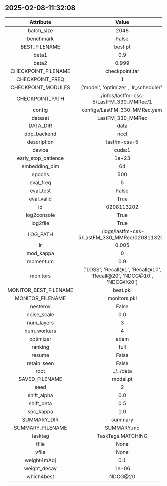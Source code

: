 
## 2025-02-08-11:32:08 


|  Attribute   |   Value   |
| :-------------: | :-----------: |
|  batch_size  |   2048    |
|  benchmark  |   False    |
|  BEST_FILENAME  |   best.pt    |
|  beta1  |   0.9    |
|  beta2  |   0.999    |
|  CHECKPOINT_FILENAME  |   checkpoint.tar    |
|  CHECKPOINT_FREQ  |   1    |
|  CHECKPOINT_MODULES  |   ['model', 'optimizer', 'lr_scheduler']    |
|  CHECKPOINT_PATH  |   ./infos/lastfm-css-5/LastFM_330_MMRec/1    |
|  config  |   configs/LastFM_330_MMRec.yaml    |
|  dataset  |   LastFM_330_MMRec    |
|  DATA_DIR  |   data    |
|  ddp_backend  |   nccl    |
|  description  |   lastfm-css-5    |
|  device  |   cuda:1    |
|  early_stop_patience  |   1e+23    |
|  embedding_dim  |   64    |
|  epochs  |   500    |
|  eval_freq  |   5    |
|  eval_test  |   False    |
|  eval_valid  |   True    |
|  id  |   0208113202    |
|  log2console  |   True    |
|  log2file  |   True    |
|  LOG_PATH  |   ./logs/lastfm-css-5/LastFM_330_MMRec/0208113202    |
|  lr  |   0.005    |
|  mod_kappa  |   0    |
|  momentum  |   0.9    |
|  monitors  |   ['LOSS', 'Recall@1', 'Recall@10', 'Recall@20', 'NDCG@10', 'NDCG@20']    |
|  MONITOR_BEST_FILENAME  |   best.pkl    |
|  MONITOR_FILENAME  |   monitors.pkl    |
|  nesterov  |   False    |
|  noise_scale  |   0.0    |
|  num_layers  |   3    |
|  num_workers  |   4    |
|  optimizer  |   adam    |
|  ranking  |   full    |
|  resume  |   False    |
|  retain_seen  |   False    |
|  root  |   ../../data    |
|  SAVED_FILENAME  |   model.pt    |
|  seed  |   2    |
|  shift_alpha  |   0.0    |
|  shift_beta  |   0.5    |
|  soc_kappa  |   1.0    |
|  SUMMARY_DIR  |   summary    |
|  SUMMARY_FILENAME  |   SUMMARY.md    |
|  tasktag  |   TaskTags.MATCHING    |
|  tfile  |   None    |
|  vfile  |   None    |
|  weight4mAdj  |   0.1    |
|  weight_decay  |   1e-06    |
|  which4best  |   NDCG@20    |
